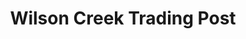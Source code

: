---
title: "Wilson Creek Trading Post"
url: /collettsville/wilson-creek-trading-post/
shop: Lebensmittel
---